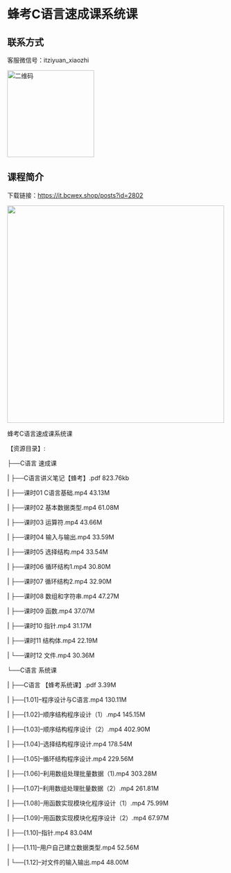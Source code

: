 # 蜂考C语言速成课系统课

## 联系方式

客服微信号：itziyuan_xiaozhi

<img src="https://ziyuanyun.oss-cn-guangzhou.aliyuncs.com/common/20240614073449/666b82192834a.jpg" width="200" height="200" alt="二维码">

## 课程简介

下载链接：https://it.bcwex.shop/posts?id=2802

<img src="https://ziyuanyun.oss-cn-guangzhou.aliyuncs.com/yun/20240515184326/664491ce00140.jpg" width="500" alt="">

  蜂考C语言速成课系统课



 【资源目录】:

 ├──C语言 速成课

 | ├──C语言讲义笔记【蜂考】.pdf 823.76kb

 | ├──课时01 C语言基础.mp4 43.13M

 | ├──课时02 基本数据类型.mp4 61.08M

 | ├──课时03 运算符.mp4 43.66M

 | ├──课时04 输入与输出.mp4 33.59M

 | ├──课时05 选择结构.mp4 33.54M

 | ├──课时06 循环结构1.mp4 30.80M

 | ├──课时07 循环结构2.mp4 32.90M

 | ├──课时08 数组和字符串.mp4 47.27M

 | ├──课时09 函数.mp4 37.07M

 | ├──课时10 指针.mp4 31.17M

 | ├──课时11 结构体.mp4 22.19M

 | └──课时12 文件.mp4 30.36M

 └──C语言 系统课

 | ├──C语言 【蜂考系统课】.pdf 3.39M

 | ├──[1.01]–程序设计与C语言.mp4 130.11M

 | ├──[1.02]–顺序结构程序设计（1）.mp4 145.15M

 | ├──[1.03]–顺序结构程序设计（2）.mp4 402.90M

 | ├──[1.04]–选择结构程序设计.mp4 178.54M

 | ├──[1.05]–循环结构程序设计.mp4 229.56M

 | ├──[1.06]–利用数组处理批量数据（1).mp4 303.28M

 | ├──[1.07]–利用数组处理批量数据（2）.mp4 261.81M

 | ├──[1.08]–用函数实现模块化程序设计（1）.mp4 75.99M

 | ├──[1.09]–用函数实现模块化程序设计（2）.mp4 67.97M

 | ├──[1.10]–指针.mp4 83.04M

 | ├──[1.11]–用户自己建立数据类型.mp4 52.56M

 | └──[1.12]–对文件的输入输出.mp4 48.00M

  